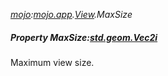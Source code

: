 _[mojo](../../modules/mojo/mojo-module.md):[mojo.app](../../modules/mojo/mojo-app.md).[View](../../modules/mojo/mojo-app-view.md).MaxSize_
##### Property MaxSize:[std.geom.Vec2i](../../modules/std/std-geom-vec2i.md)
Maximum view size.
